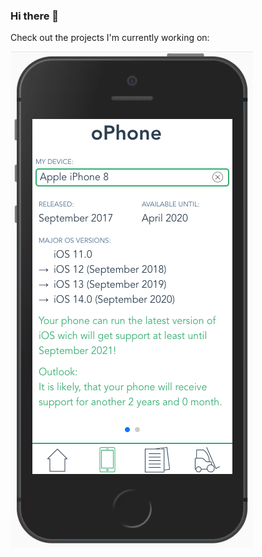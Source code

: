 ### Hi there 👋

Check out the projects I'm currently working on:

![Screenshot oPhone](Screenshot_oPhone.png)

